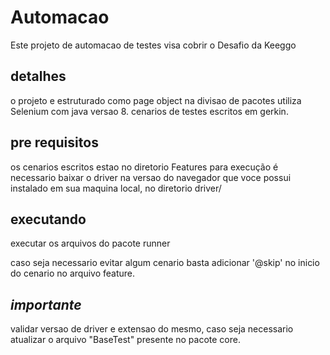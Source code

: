 # Automacao

Este projeto de automacao de testes visa cobrir o Desafio da Keeggo

## detalhes
o projeto e estruturado como page object na divisao de pacotes
utiliza Selenium com java versao 8.
cenarios de testes escritos em gerkin.

## pre requisitos
os cenarios escritos estao no diretorio Features
para execução é necessario baixar o driver na versao do navegador que voce possui instalado em sua maquina local, no diretorio driver/

## executando
executar os arquivos do pacote runner

caso seja necessario evitar algum cenario basta adicionar '@skip' no inicio do cenario no arquivo feature.

## *importante*

validar versao de driver e extensao do mesmo, caso seja necessario atualizar o arquivo "BaseTest" presente no pacote core. 
